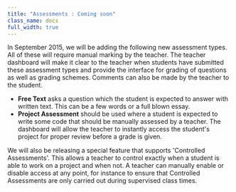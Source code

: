 ```yaml
---
title: "Assessments : Coming soon"
class_name: docs
full_width: true
---
```


In September 2015, we will be adding the following new assessment types. All of these will require manual marking by the teacher. The teacher dashboard will make it clear to the teacher when students have submitted these assessment types and provide the interface for grading of questions as well as grading schemes. Comments can also be made by the teacher to the student.

- **Free Text** asks a question which the student is expected to answer with written text. This can be a few words or a full blown essay.
- **Project Assessment** should be used where a student is expected to write some code that should be manually assessed by a teacher. The dashboard will allow the teacher to instantly access the student's project for proper review before a grade is given. 

We will also be releasing a special feature that supports 'Controlled Assessments'. This allows a teacher to control exactly when a student is able to work on a project and when not. A teacher can manually enable or disable access at any point, for instance to ensure that Controlled Assessments are only carried out during supervised class times.

